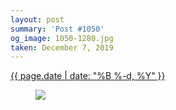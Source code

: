```yaml
---
layout: post
summary: 'Post #1050'
og_image: 1050-1280.jpg
taken: December 7, 2019
---
```


<div class="post">
 <time>
  <a href="/1050">
   {{ page.date | date: "%B %-d, %Y" }}
  </a>
 </time>
 <a href="/1050">
  <figure data-taken="12/7/2019">
   <img sizes="(min-width: 700px) 50vw, calc(100vw - 2rem)" src="{{ site.assets_url }}/1050-640.jpg" srcset="{{ site.assets_url }}/1050-320.jpg 320w, {{ site.assets_url }}/1050-640.jpg 640w, {{ site.assets_url }}/1050-960.jpg 960w, {{ site.assets_url }}/1050-1280.jpg 1280w"/>
  </figure>
 </a>
</div>
